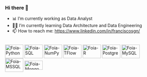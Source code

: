### Hi there 👋

- 📊 I’m currently working as Data Analyst
- 👨‍💻 I’m currently learning Data Architecture and Data Engineering
- 📫 How to reach me: https://www.linkedin.com/in/franciscosgn/
  
<div style="display: inline_block"><br>
  <img align="center" alt="Foia-Python" height="45" width="60" src="https://cdn.jsdelivr.net/gh/devicons/devicon/icons/python/python-original-wordmark.svg">
  <img align="center" alt="Foia-SQL" height="45" width="60" src="https://cdn.jsdelivr.net/gh/devicons/devicon/icons/pandas/pandas-original-wordmark.svg">
  <img align="center" alt="Foia-NumPy" height="45" width="60" src="https://cdn.jsdelivr.net/gh/devicons/devicon/icons/numpy/numpy-original-wordmark.svg">
  <img align="center" alt="Foia-TFlow" height="45" width="60" src="https://cdn.jsdelivr.net/gh/devicons/devicon/icons/tensorflow/tensorflow-original-wordmark.svg" >
  <img align="center" alt="Foia-R" height="45" width="60" src="https://cdn.jsdelivr.net/gh/devicons/devicon/icons/r/r-original.svg">
  <img align="center" alt="Foia-Postgre" height="45" width="60" src="https://cdn.jsdelivr.net/gh/devicons/devicon/icons/postgresql/postgresql-original-wordmark.svg">
  <img align="center" alt="Foia-MySQL" height="45" width="60" src="https://cdn.jsdelivr.net/gh/devicons/devicon/icons/mysql/mysql-original-wordmark.svg">
  <img align="center" alt="Foia-MSSQL" height="45" width="60" src="https://cdn.jsdelivr.net/gh/devicons/devicon/icons/microsoftsqlserver/microsoftsqlserver-plain-wordmark.svg">
  <img align="center" alt="Foia-MongoDB" height="30" width="60" src="https://cdn.jsdelivr.net/gh/devicons/devicon/icons/mongodb/mongodb-original-wordmark.svg">
</div>
